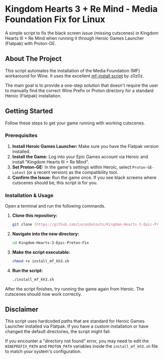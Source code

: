 # Kingdom Hearts 3 + Re Mind - Media Foundation Fix for Linux

A simple script to fix the black screen issue (missing cutscenes) in Kingdom Hearts III + Re Mind when running it through Heroic Games Launcher (Flatpak) with Proton-GE.

## About The Project

This script automates the installation of the Media Foundation (MF) workaround for Wine. It uses the excellent [mf-install script](https://github.com/Kurumi78/mf-install) by z0z0z.

The main goal is to provide a one-step solution that doesn't require the user to manually find the correct Wine Prefix or Proton directory for a standard Heroic (Flatpak) installation.

## Getting Started

Follow these steps to get your game running with working cutscenes.

### Prerequisites

1.  **Install Heroic Games Launcher:** Make sure you have the Flatpak version installed.
2.  **Install the Game:** Log into your Epic Games account via Heroic and install "Kingdom Hearts III + Re Mind".
3.  **Set Proton-GE:** In the game's settings within Heroic, select `Proton-GE-Latest` (or a recent version) as the compatibility tool.
4.  **Confirm the Issue:** Run the game once. If you see black screens where cutscenes should be, this script is for you.

### Installation & Usage

Open a terminal and run the following commands.

1.  **Clone this repository:**
    ```bash
    git clone [https://github.com/LucasDoCouto/Kingdom-Hearts-3-Epic-Proton-Fix.git](https://github.com/LucasDoCouto/Kingdom-Hearts-3-Epic-Proton-Fix.git)
    ```

2.  **Navigate into the new directory:**
    ```bash
    cd Kingdom-Hearts-3-Epic-Proton-Fix
    ```

3.  **Make the script executable:**
    ```bash
    chmod +x install_mf_kh3.sh
    ```

4.  **Run the script:**
    ```bash
    ./install_mf_kh3.sh
    ```

After the script finishes, try running the game again from Heroic. The cutscenes should now work correctly.

## Disclaimer

This script uses hardcoded paths that are standard for Heroic Games Launcher installed via Flatpak. If you have a custom installation or have changed the default directories, the script might fail.

If you encounter a "directory not found" error, you may need to edit the `WINEPREFIX_PATH` and `PROTON_PATH` variables inside the `install_mf_kh3.sh` file to match your system's configuration.
